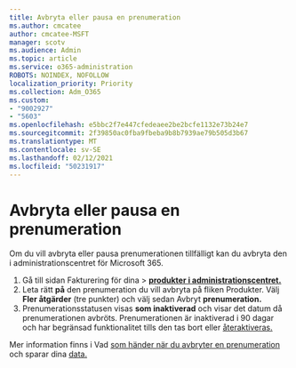 ```yaml
---
title: Avbryta eller pausa en prenumeration
ms.author: cmcatee
author: cmcatee-MSFT
manager: scotv
ms.audience: Admin
ms.topic: article
ms.service: o365-administration
ROBOTS: NOINDEX, NOFOLLOW
localization_priority: Priority
ms.collection: Adm_O365
ms.custom:
- "9002927"
- "5603"
ms.openlocfilehash: e5bbc2f7e447cfedeaee2be2bcfe1132e73b24e7
ms.sourcegitcommit: 2f39850ac0fba9fbeba9b8b7939ae79b505d3b67
ms.translationtype: MT
ms.contentlocale: sv-SE
ms.lasthandoff: 02/12/2021
ms.locfileid: "50231917"
---
```

# <a name="suspend-or-pause-a-subscription"></a>Avbryta eller pausa en prenumeration

Om du vill avbryta eller pausa prenumerationen tillfälligt kan du avbryta den i administrationscentret för Microsoft 365.

1. Gå till sidan Fakturering för dina  >  **[produkter i administrationscentret.](https://go.microsoft.com/fwlink/p/?linkid=842054)**
2. Leta rätt **på** den prenumeration du vill avbryta på fliken Produkter. Välj **Fler åtgärder** (tre punkter) och välj sedan Avbryt **prenumeration.**
3. Prenumerationsstatusen visas **som inaktiverad** och visar det datum då prenumerationen avbröts. Prenumerationen är inaktiverad i 90 dagar och har begränsad funktionalitet tills den tas bort eller [återaktiveras.](https://docs.microsoft.com/microsoft-365/commerce/subscriptions/reactivate-your-subscription)

Mer information finns i Vad [som händer när du avbryter en prenumeration](https://docs.microsoft.com/microsoft-365/commerce/subscriptions/cancel-your-subscription#what-happens-when-you-cancel-a-subscription) och sparar dina [data.](https://docs.microsoft.com/microsoft-365/commerce/subscriptions/cancel-your-subscription#save-your-data)
